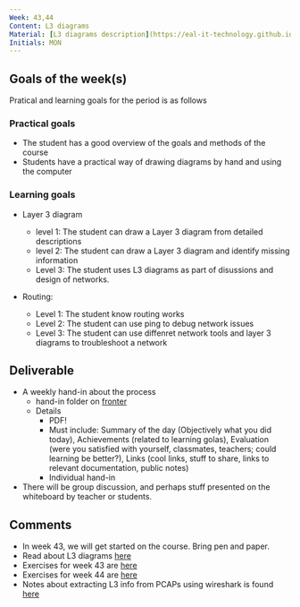 ```yaml
---
Week: 43,44
Content: L3 diagrams
Material: [L3 diagrams description](https://eal-it-technology.github.io/layer3.html)
Initials: MON
---
```


## Goals of the week(s)
Pratical and learning goals for the period is as follows

### Practical goals
* The student has a good overview of the goals and methods of the course
* Students have a practical way of drawing diagrams by hand and using the computer

### Learning goals
* Layer 3 diagram
    * level 1: The student can draw a Layer 3 diagram from detailed descriptions
    * level 2: The student can draw a Layer 3 diagram and identify missing information
    * Level 3: The student uses L3 diagrams as part of disussions and design of networks.

* Routing:
  * Level 1: The student know routing works
  * Level 2: The student can use ping to debug network issues
  * Level 3: The student can use diffenret network tools and layer 3 diagrams to troubleshoot a network

## Deliverable
* A weekly hand-in about the process
  * hand-in folder on [fronter](https://fronter.com/eal/links/structureprops.phtml?treeid=275265)
  * Details
      * PDF!
      * Must include: Summary of the day (Objectively what you did today), Achievements (related to learning golas), Evaluation (were you satisfied with yourself, classmates, teachers; could learning be better?), Links (cool links, stuff to share, links to relevant documentation, public notes)
      * Individual hand-in
* There will be group discussion, and perhaps stuff presented on the whiteboard by teacher or students.

## Comments
* In week 43, we will get started on the course. Bring pen and paper.
* Read about L3 diagrams [here](https://eal-it-technology.github.io/Network-design/layer3.html)
* Exercises for week 43 are [here](https://github.com/EAL-IT-Technology/ITT1-system-design/blob/master/materials/ww43-L3_exercises.md)
* Exercises for week 44 are [here](https://github.com/EAL-IT-Technology/ITT1-system-design/blob/master/materials/ww44_L3_from_Pcaps.md)
* Notes about extracting L3 info from PCAPs using wireshark is found [here](https://eal-it-technology.github.io/itt-guides/guides/Building_L3_from_pcaps.html) 
